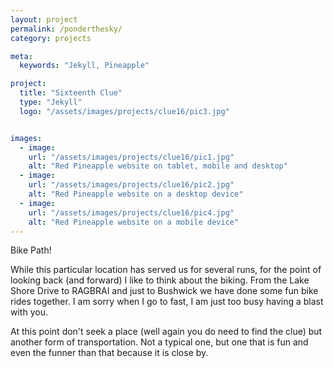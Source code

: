 ```yaml
---
layout: project
permalink: /ponderthesky/
category: projects

meta:
  keywords: "Jekyll, Pineapple"

project:
  title: "Sixteenth Clue"
  type: "Jekyll"
  logo: "/assets/images/projects/clue16/pic3.jpg"


images:
  - image:
    url: "/assets/images/projects/clue16/pic1.jpg"
    alt: "Red Pineapple website on tablet, mobile and desktop"
  - image:
    url: "/assets/images/projects/clue16/pic2.jpg"
    alt: "Red Pineapple website on a desktop device"
  - image:
    url: "/assets/images/projects/clue16/pic4.jpg"
    alt: "Red Pineapple website on a mobile device"
---
```


<p>Bike Path!</p>
<p></p>
While this particular location has served us for several runs, for the point of looking back (and forward) I like to think about the biking.  From the Lake Shore Drive to RAGBRAI and just to Bushwick  we have done some fun bike rides together.  I am sorry when I go to fast, I am just too busy having a blast with you.
<p></p>
At this point don't seek a place (well again you do need to find the clue) but another form of transportation.  Not a typical one, but one that is fun and even the funner than that because it is close by.
<p></p>
